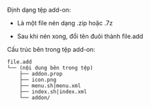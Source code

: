 
Định dạng tệp add-on:

- Là một file nén dạng .zip hoặc .7z

- Sau khi nén xong, đổi tên đuôi thành file.add

Cấu trúc bên trong tệp add-on:

```
file.add
└── (nội dung bên trong tệp)
    ├── addon.prop
    ├── icon.png
    ├── menu.sh|menu.xml
    ├── index.sh|index.xml
    └── addon/
```
